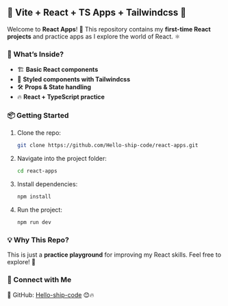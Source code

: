 ## 🚀 Vite + React + TS Apps + Tailwindcss 🎨  

Welcome to **React Apps**! 🎉 This repository contains my **first-time React projects** and practice apps as I explore the world of React. ⚛️  

### 📌 What’s Inside?  
- 🏗️ **Basic React components**  
- 🎨 **Styled components with Tailwindcss**  
- 🛠️ **Props & State handling**  
- 🔥 **React + TypeScript practice**  

### 📦 Getting Started  
1. Clone the repo:  
   ```bash
   git clone https://github.com/Hello-ship-code/react-apps.git
   ```  
2. Navigate into the project folder:  
   ```bash
   cd react-apps
   ```  
3. Install dependencies:  
   ```bash
   npm install
   ```  
4. Run the project:  
   ```bash
   npm run dev
   ```  

### 💡 Why This Repo?  
This is just a **practice playground** for improving my React skills. Feel free to explore! 🚀  

### 🐙 Connect with Me  
📌 GitHub: [Hello-ship-code](https://github.com/Hello-ship-code) 😊🔥